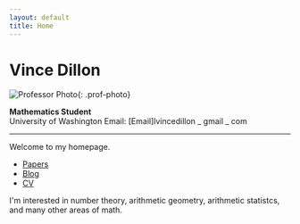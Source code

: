 ```yaml
---
layout: default
title: Home
---
```


# Vince Dillon

![Professor Photo](/assets/images/profile.jpg){: .prof-photo}

**Mathematics Student**  
University of Washington 
Email: [Email]lvincedillon _ gmail _ com

---

Welcome to my homepage.

- [Papers](/papers)
- [Blog](/blog)
- [CV](cv.html)

I'm interested in number theory, arithmetic geometry, arithmetic statistcs, and many other areas of math. 
